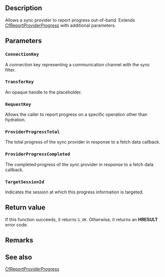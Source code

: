 ## Description

Allows a sync provider to report progress out-of-band. Extends [CfReportProviderProgress](https://learn.microsoft.com/windows/win32/api/cfapi/nf-cfapi-cfreportproviderprogress) with additional parameters.

## Parameters

### `ConnectionKey`

A connection key representing a communication channel with the sync filter.

### `TransferKey`

An opaque handle to the placeholder.

### `RequestKey`

Allows the caller to report progress on a specific operation other than hydration.

### `ProviderProgressTotal`

The total progress of the sync provider in response to a fetch data callback.

### `ProviderProgressCompleted`

The completed progress of the sync provider in response to a fetch data callback.

### `TargetSessionId`

Indicates the session at which this progress information is targeted.

## Return value

If this function succeeds, it returns `S_OK`. Otherwise, it returns an **HRESULT** error code.

## Remarks

## See also

[CfReportProviderProgress](https://learn.microsoft.com/windows/win32/api/cfapi/nf-cfapi-cfreportproviderprogress)